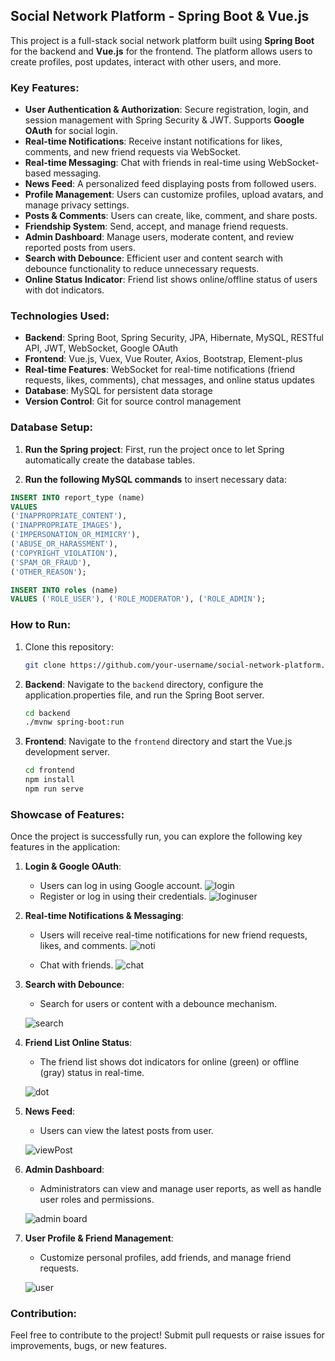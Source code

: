 ## Social Network Platform - Spring Boot & Vue.js

This project is a full-stack social network platform built using **Spring Boot** for the backend and **Vue.js** for the frontend. The platform allows users to create profiles, post updates, interact with other users, and more.

### Key Features:
- **User Authentication & Authorization**: Secure registration, login, and session management with Spring Security & JWT. Supports **Google OAuth** for social login.
- **Real-time Notifications**: Receive instant notifications for likes, comments, and new friend requests via WebSocket.
- **Real-time Messaging**: Chat with friends in real-time using WebSocket-based messaging.
- **News Feed**: A personalized feed displaying posts from followed users.
- **Profile Management**: Users can customize profiles, upload avatars, and manage privacy settings.
- **Posts & Comments**: Users can create, like, comment, and share posts.
- **Friendship System**: Send, accept, and manage friend requests.
- **Admin Dashboard**: Manage users, moderate content, and review reported posts from users.
- **Search with Debounce**: Efficient user and content search with debounce functionality to reduce unnecessary requests.
- **Online Status Indicator**: Friend list shows online/offline status of users with dot indicators.

### Technologies Used:
- **Backend**: Spring Boot, Spring Security, JPA, Hibernate, MySQL, RESTful API, JWT, WebSocket, Google OAuth
- **Frontend**: Vue.js, Vuex, Vue Router, Axios, Bootstrap, Element-plus
- **Real-time Features**: WebSocket for real-time notifications (friend requests, likes, comments), chat messages, and online status updates
- **Database**: MySQL for persistent data storage
- **Version Control**: Git for source control management

### Database Setup:
1. **Run the Spring project**: First, run the project once to let Spring automatically create the database tables.

2. **Run the following MySQL commands** to insert necessary data:

```sql
INSERT INTO report_type (name)
VALUES 
('INAPPROPRIATE_CONTENT'), 
('INAPPROPRIATE_IMAGES'), 
('IMPERSONATION_OR_MIMICRY'), 
('ABUSE_OR_HARASSMENT'), 
('COPYRIGHT_VIOLATION'),
('SPAM_OR_FRAUD'), 
('OTHER_REASON');

INSERT INTO roles (name)
VALUES ('ROLE_USER'), ('ROLE_MODERATOR'), ('ROLE_ADMIN');
```

### How to Run:
1. Clone this repository:
   ```bash
   git clone https://github.com/your-username/social-network-platform.git
   ```
2. **Backend**: Navigate to the `backend` directory, configure the application.properties file, and run the Spring Boot server.
   ```bash
   cd backend
   ./mvnw spring-boot:run
   ```
3. **Frontend**: Navigate to the `frontend` directory and start the Vue.js development server.
   ```bash
   cd frontend
   npm install
   npm run serve
   ```

### Showcase of Features:

Once the project is successfully run, you can explore the following key features in the application:

1. **Login & Google OAuth**:
   - Users can log in using Google account.
![login](https://github.com/user-attachments/assets/81fe513a-69ae-4db9-bd57-4ff57d486304)
   - Register or log in using their credentials.
![loginuser](https://github.com/user-attachments/assets/6087e00d-f0d6-4f99-8bb3-3513c42a9d0f)

2. **Real-time Notifications & Messaging**:
   - Users will receive real-time notifications for new friend requests, likes, and comments.
   ![noti](https://github.com/user-attachments/assets/f6bab4c7-a574-47e8-b514-813953eb74d2)

   - Chat with friends.
![chat](https://github.com/user-attachments/assets/36c1f169-67fc-46ff-b8b1-f8e7532a84f2)


3. **Search with Debounce**:
   - Search for users or content with a debounce mechanism.

   ![search](https://github.com/user-attachments/assets/1757503a-a32f-44c4-935b-1adaf5ad0653)


4. **Friend List Online Status**:
   - The friend list shows dot indicators for online (green) or offline (gray) status in real-time.

   ![dot](https://github.com/user-attachments/assets/cafc2c32-f449-4ce7-99a9-08840317c9c6)


5. **News Feed**:
   - Users can view the latest posts from user.

   ![viewPost](https://github.com/user-attachments/assets/c6195180-4542-400b-a3f7-418de88897f3)



6. **Admin Dashboard**:
   - Administrators can view and manage user reports, as well as handle user roles and permissions.

   ![admin board](https://github.com/user-attachments/assets/88681a34-0140-4809-85c5-495310a391f3)


7. **User Profile & Friend Management**:
   - Customize personal profiles, add friends, and manage friend requests.

   ![user](https://github.com/user-attachments/assets/c0f598bb-1a7d-4e34-8df4-0e46670484b9)


### Contribution:
Feel free to contribute to the project! Submit pull requests or raise issues for improvements, bugs, or new features.

